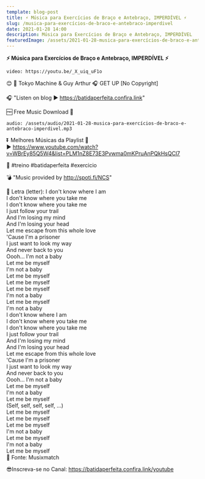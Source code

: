 ```yaml
---
template: blog-post
title: ⚡ Música para Exercícios de Braço e Antebraço, IMPERDÍVEL ⚡
slug: /musica-para-exercícios-de-braco-e-antebraco-imperdivel
date: 2021-01-28 14:00
description: Música para Exercícios de Braço e Antebraço, IMPERDÍVEL
featuredImage: /assets/2021-01-28-musica-para-exercícios-de-braco-e-antebraco-imperdivel.jpg
---
```

**⚡ Música para Exercícios de Braço e Antebraço, IMPERDÍVEL ⚡**

<!-- #1: Embed through web URL -->
`video: https://youtu.be/_X_uiq_uF1o`

😊 🎤 Tokyo Machine & Guy Arthur 🎧 GET UP [No Copyright]

🎧 "Listen on blog ▶ https://batidaperfeita.confira.link"

🆓 Free Music Download 🔽

`audio: /assets/audio/2021-01-28-musica-para-exercícios-de-braco-e-antebraco-imperdivel.mp3`

⏬ Melhores Músicas da Playlist 💙 </br>
▶ https://www.youtube.com/watch?v=WBrEy85Q5W4&list=PLM1nZ8E73E3Pvwma0mKPruAnPQkHsQCl7
 
🎼 #treino #batidaperfeita #exercicio

💣 "Music provided by http://spoti.fi/NCS" 

🎼 Letra (letter):
I don't know where I am</br>
I don't know where you take me</br>
I don't know where you take me</br>
I just follow your trail</br>
And I'm losing my mind</br>
And I'm losing your head</br>
Let me escape from this whole love</br>
'Cause I'm a prisoner</br>
I just want to look my way</br>
And never back to you</br>
Oooh... I'm not a baby</br>
Let me be myself</br>
I'm not a baby</br>
Let me be myself</br>
Let me be myself</br>
Let me be myself</br>
I'm not a baby</br>
Let me be myself</br>
I'm not a baby</br>
I don't know where I am</br>
I don't know where you take me</br>
I don't know where you take me</br>
I just follow your trail</br>
And I'm losing my mind</br>
And I'm losing your head</br>
Let me escape from this whole love</br>
'Cause I'm a prisoner</br>
I just want to look my way</br>
And never back to you</br>
Oooh... I'm not a baby</br>
Let me be myself</br>
I'm not a baby</br>
Let me be myself</br>
(Self, self, self, self, ...)</br>
Let me be myself</br>
Let me be myself</br>
Let me be myself</br>
I'm not a baby</br>
Let me be myself</br>
I'm not a baby</br>
Let me be myself</br>
🎼
Fonte: Musixmatch

😎Inscreva-se no Canal: https://batidaperfeita.confira.link/youtube